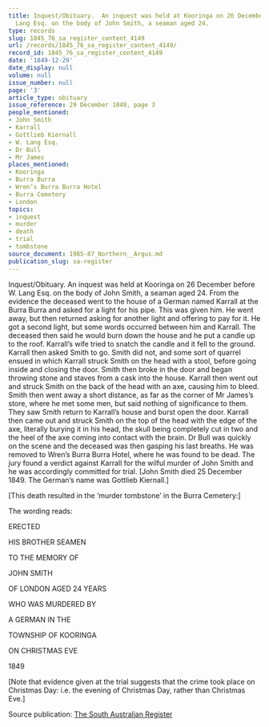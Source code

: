```yaml
---
title: Inquest/Obituary.  An inquest was held at Kooringa on 26 December before W.
  Lang Esq. on the body of John Smith, a seaman aged 24.
type: records
slug: 1845_76_sa_register_content_4149
url: /records/1845_76_sa_register_content_4149/
record_id: 1845_76_sa_register_content_4149
date: '1849-12-29'
date_display: null
volume: null
issue_number: null
page: '3'
article_type: obituary
issue_reference: 29 December 1849, page 3
people_mentioned:
- John Smith
- Karrall
- Gottlieb Kiernall
- W. Lang Esq.
- Dr Bull
- Mr James
places_mentioned:
- Kooringa
- Burra Burra
- Wren’s Burra Burra Hotel
- Burra Cemetery
- London
topics:
- inquest
- murder
- death
- trial
- tombstone
source_document: 1985-87_Northern__Argus.md
publication_slug: sa-register
---
```


Inquest/Obituary.  An inquest was held at Kooringa on 26 December before W. Lang Esq. on the body of John Smith, a seaman aged 24.  From the evidence the deceased went to the house of a German named Karrall at the Burra Burra and asked for a light for his pipe.  This was given him.  He went away, but then returned asking for another light and offering to pay for it.  He got a second light, but some words occurred between him and Karrall.  The deceased then said he would burn down the house and he put a candle up to the roof.  Karrall’s wife tried to snatch the candle and it fell to the ground.  Karrall then asked Smith to go.  Smith did not, and some sort of quarrel ensued in which Karrall struck Smith on the head with a stool, before going inside and closing the door.  Smith then broke in the door and began throwing stone and staves from a cask into the house.  Karrall then went out and struck Smith on the back of the head with an axe, causing him to bleed.  Smith then went away a short distance, as far as the corner of Mr James’s store, where he met some men, but said nothing of significance to them.  They saw Smith return to Karrall’s house and burst open the door.  Karrall then came out and struck Smith on the top of the head with the edge of the axe, literally burying it in his head, the skull being completely cut in two and the heel of the axe coming into contact with the brain.  Dr Bull was quickly on the scene and the deceased was then gasping his last breaths.  He was removed to Wren’s Burra Burra Hotel, where he was found to be dead.  The jury found a verdict against Karrall for the wilful murder of John Smith and he was accordingly committed for trial.  [John Smith died 25 December 1849.  The German’s name was Gottlieb Kiernall.]

[This death resulted in the ‘murder tombstone’ in the Burra Cemetery:]

The wording reads:

ERECTED

HIS BROTHER SEAMEN

TO THE MEMORY OF

JOHN SMITH

OF LONDON AGED 24 YEARS

WHO WAS MURDERED BY

A GERMAN IN THE

TOWNSHIP OF KOORINGA

ON CHRISTMAS EVE

1849

[Note that evidence given at the trial suggests that the crime took place on Christmas Day: i.e. the evening of Christmas Day, rather than Christmas Eve.]

Source publication: [The South Australian Register](/publications/sa-register/)

